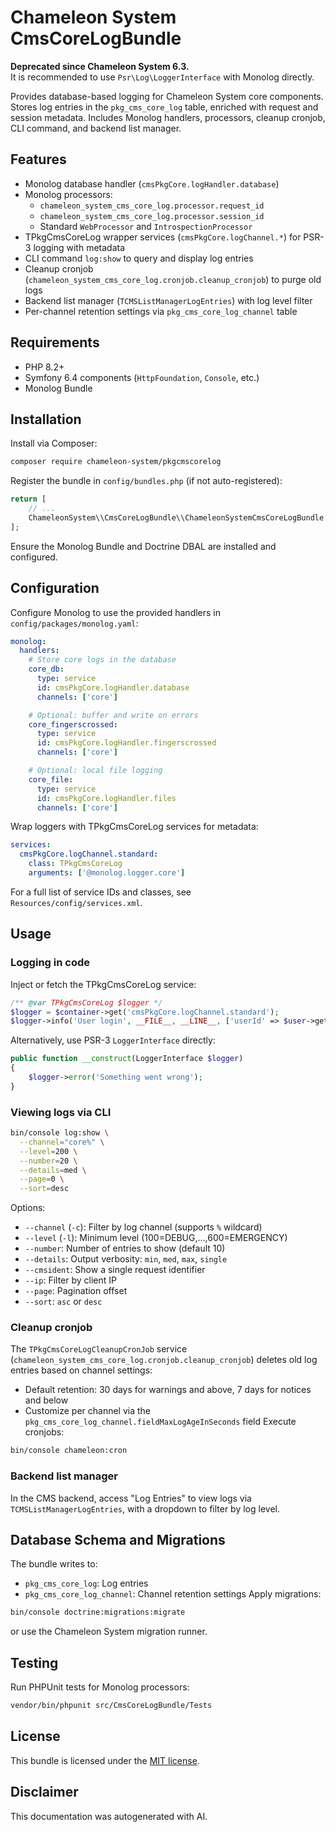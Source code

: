 # Chameleon System CmsCoreLogBundle

**Deprecated since Chameleon System 6.3.**  
It is recommended to use `Psr\Log\LoggerInterface` with Monolog directly.

Provides database-based logging for Chameleon System core components.
Stores log entries in the `pkg_cms_core_log` table, enriched with request and session metadata.
Includes Monolog handlers, processors, cleanup cronjob, CLI command, and backend list manager.

## Features

* Monolog database handler (`cmsPkgCore.logHandler.database`)
* Monolog processors:
  * `chameleon_system_cms_core_log.processor.request_id`
  * `chameleon_system_cms_core_log.processor.session_id`
  * Standard `WebProcessor` and `IntrospectionProcessor`
* TPkgCmsCoreLog wrapper services (`cmsPkgCore.logChannel.*`) for PSR-3 logging with metadata
* CLI command `log:show` to query and display log entries
* Cleanup cronjob (`chameleon_system_cms_core_log.cronjob.cleanup_cronjob`) to purge old logs
* Backend list manager (`TCMSListManagerLogEntries`) with log level filter
* Per-channel retention settings via `pkg_cms_core_log_channel` table

## Requirements
* PHP 8.2+
* Symfony 6.4 components (`HttpFoundation`, `Console`, etc.)
* Monolog Bundle

## Installation
Install via Composer:
```bash
composer require chameleon-system/pkgcmscorelog
```
Register the bundle in `config/bundles.php` (if not auto-registered):
```php
return [
    // ...
    ChameleonSystem\\CmsCoreLogBundle\\ChameleonSystemCmsCoreLogBundle::class => ['all' => true],
];
```
Ensure the Monolog Bundle and Doctrine DBAL are installed and configured.

## Configuration
Configure Monolog to use the provided handlers in `config/packages/monolog.yaml`:
```yaml
monolog:
  handlers:
    # Store core logs in the database
    core_db:
      type: service
      id: cmsPkgCore.logHandler.database
      channels: ['core']

    # Optional: buffer and write on errors
    core_fingerscrossed:
      type: service
      id: cmsPkgCore.logHandler.fingerscrossed
      channels: ['core']

    # Optional: local file logging
    core_file:
      type: service
      id: cmsPkgCore.logHandler.files
      channels: ['core']
```
Wrap loggers with TPkgCmsCoreLog services for metadata:
```yaml
services:
  cmsPkgCore.logChannel.standard:
    class: TPkgCmsCoreLog
    arguments: ['@monolog.logger.core']
```
For a full list of service IDs and classes, see `Resources/config/services.xml`.

## Usage
### Logging in code
Inject or fetch the TPkgCmsCoreLog service:
```php
/** @var TPkgCmsCoreLog $logger */
$logger = $container->get('cmsPkgCore.logChannel.standard');
$logger->info('User login', __FILE__, __LINE__, ['userId' => $user->getId()]);
```
Alternatively, use PSR-3 `LoggerInterface` directly:
```php
public function __construct(LoggerInterface $logger)
{
    $logger->error('Something went wrong');
}
```

### Viewing logs via CLI
```bash
bin/console log:show \
  --channel="core%" \
  --level=200 \
  --number=20 \
  --details=med \
  --page=0 \
  --sort=desc
```
Options:
* `--channel` (`-c`): Filter by log channel (supports `%` wildcard)
* `--level` (`-l`): Minimum level (100=DEBUG,...,600=EMERGENCY)
* `--number`: Number of entries to show (default 10)
* `--details`: Output verbosity: `min`, `med`, `max`, `single`
* `--cmsident`: Show a single request identifier
* `--ip`: Filter by client IP
* `--page`: Pagination offset
* `--sort`: `asc` or `desc`

### Cleanup cronjob
The `TPkgCmsCoreLogCleanupCronJob` service (`chameleon_system_cms_core_log.cronjob.cleanup_cronjob`)
deletes old log entries based on channel settings:
* Default retention: 30 days for warnings and above, 7 days for notices and below
* Customize per channel via the `pkg_cms_core_log_channel.fieldMaxLogAgeInSeconds` field
Execute cronjobs:
```bash
bin/console chameleon:cron
```

### Backend list manager
In the CMS backend, access "Log Entries" to view logs via `TCMSListManagerLogEntries`,
with a dropdown to filter by log level.

## Database Schema and Migrations
The bundle writes to:
* `pkg_cms_core_log`: Log entries
* `pkg_cms_core_log_channel`: Channel retention settings
Apply migrations:
```bash
bin/console doctrine:migrations:migrate
```
or use the Chameleon System migration runner.

## Testing
Run PHPUnit tests for Monolog processors:
```bash
vendor/bin/phpunit src/CmsCoreLogBundle/Tests
```

## License
This bundle is licensed under the [MIT license](../../LICENSE).

## Disclaimer

This documentation was autogenerated with AI.